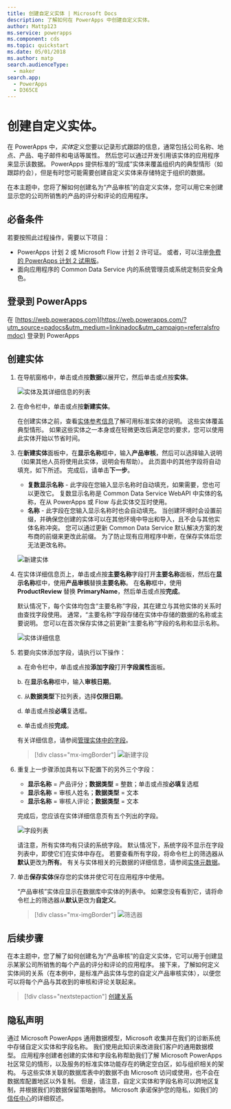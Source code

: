 ```yaml
---
title: 创建自定义实体 | Microsoft Docs
description: 了解如何在 PowerApps 中创建自定义实体。
author: Mattp123
ms.service: powerapps
ms.component: cds
ms.topic: quickstart
ms.date: 05/01/2018
ms.author: matp
search.audienceType:
  - maker
search.app:
  - PowerApps
  - D365CE
---
```


# <a name="create-a-custom-entity"></a>创建自定义实体。
在 PowerApps 中，*实体*定义您要以记录形式跟踪的信息，通常包括公司名称、地点、产品、电子邮件和电话等属性。 然后您可以通过开发引用该实体的应用程序来显示该数据。 PowerApps 提供标准的“现成”实体来覆盖组织内的典型情形（如跟踪约会），但是有时您可能需要创建自定义实体来存储特定于组织的数据。

在本主题中，您将了解如何创建名为“产品审核”的自定义实体，您可以用它来创建显示您的公司所销售的产品的评分和评论的应用程序。

## <a name="prerequisites"></a>必备条件 
若要按照此过程操作，需要以下项目：
* PowerApps 计划 2 或 Microsoft Flow 计划 2 许可证。 或者，可以注册[免费的 PowerApps 计划 2 试用版](https://web.powerapps.com/signup?redirect=marketing&email=)。
* 面向应用程序的 Common Data Service 内的系统管理员或系统定制员安全角色。

## <a name="sign-in-to-powerapps"></a>登录到 PowerApps
在 [https://web.powerapps.com](https://web.powerapps.com/?utm_source=padocs&utm_medium=linkinadoc&utm_campaign=referralsfromdoc) 登录到 PowerApps

## <a name="create-an-entity"></a>创建实体
1. 在导航窗格中，单击或点按**数据**以展开它，然后单击或点按**实体**。

    ![实体及其详细信息的列表](./media/data-platform-cds-create-entity/entitylist.png "实体列表")

2. 在命令栏中，单击或点按**新建实体**。

    在创建实体之前，查看[实体参考信息](../../developer/common-data-service/reference/about-entity-reference.md)了解可用标准实体的说明。 这些实体覆盖典型情形。 如果这些实体之一本身或在轻微更改后满足您的要求，您可以使用此实体开始以节省时间。 

3. 在**新建实体**面板中，在**显示名称**框中，输入**产品审核**，然后可以选择输入说明（如果其他人员将使用此实体，说明会有帮助）。 此页面中的其他字段将自动填充，如下所述。 完成后，请单击**下一步**。

    * **复数显示名称** - 此字段在您输入显示名称时自动填充，如果需要，您也可以更改它。 复数显示名称是 Common Data Service WebAPI 中实体的名称，在从 PowerApps 或 Flow 与此实体交互时使用。
    * **名称** - 此字段在您输入显示名称时也会自动填充。 当创建环境时会设置前缀，并确保您创建的实体可以在其他环境中导出和导入，且不会与其他实体名称冲突。 您可以通过更新 Common Data Service 默认解决方案的发布商的前缀来更改此前缀。 为了防止现有应用程序中断，在保存实体后您无法更改名称。
     
    ![新建实体](./media/data-platform-cds-create-entity/newentitypanel.png "新建实体面板")

4. 在实体详细信息页上，单击或点按**主要名称**字段打开**主要名称**面板，然后在**显示名称**框中，使用**产品审核**替换**主要名称**。 在**名称**框中，使用 **ProductReview** 替换 **PrimaryName**，然后单击或点按**完成**。
 
    默认情况下，每个实体均包含“主要名称”字段，其在建立与其他实体的关系时由查找字段使用。 通常，“主要名称”字段存储在实体中存储的数据的名称或主要说明。 您可以在首次保存实体之前更新“主要名称”字段的名称和显示名称。

    ![实体详细信息](./media/data-platform-cds-create-entity/newentitydetails.png "新实体详细信息")

5. 若要向实体添加字段，请执行以下操作：
 
    a. 在命令栏中，单击或点按**添加字段**打开**字段属性**面板。

    b. 在**显示名称**框中，输入**审核日期**。

    c. 从**数据类型**下拉列表，选择**仅限日期**。

    d. 单击或点按**必填**复选框。
    
    e. 单击或点按**完成**。
     
    有关详细信息，请参阅[管理实体中的字段](data-platform-manage-fields.md)。

    > [!div class="mx-imgBorder"] 
    > ![新建字段](./media/data-platform-cds-create-entity/newfieldpanel-2.png "新建字段面板")

6. 重复上一步骤添加具有以下配置下的另外三个字段：
    * **显示名称** = 产品评分；**数据类型** = 整数；单击或点按**必填**复选框
    * **显示名称** = 审核人姓名；**数据类型** = 文本
    * **显示名称** = 审核人评论；**数据类型** = 文本

    完成后，您应该在实体详细信息页有五个列出的字段。

    ![字段列表](./media/data-platform-cds-create-entity/addedfields.png "字段列表")

    请注意，所有实体均有只读的系统字段。 默认情况下，系统字段不显示在字段列表中，即使它们在实体中存在。 若要查看所有字段，将命令栏上的筛选器从**默认**更改为**所有**。 有关与实体相关的元数据的详细信息，请参阅[实体元数据](../../developer/common-data-service/entity-metadata.md)。

7. 单击**保存实体**保存您的实体并使它可在应用程序中使用。

    “产品审核”实体应显示在数据库中实体的列表中。 如果您没有看到它，请将命令栏上的筛选器从**默认**更改为**自定义**。

    > [!div class="mx-imgBorder"] 
    > ![筛选器](./media/data-platform-cds-create-entity/filter.png "筛选器选择")

## <a name="next-steps"></a>后续步骤
在本主题中，您了解了如何创建名为“产品审核”的自定义实体，它可以用于创建显示某家公司所销售的每个产品的评分和评论的应用程序。 接下来，了解如何定义实体间的关系（在本例中，是标准产品实体与您的自定义产品审核实体），以便您可以将每个产品与其收到的审核和评论关联起来。

> [!div class="nextstepaction"]
> [创建关系](data-platform-entity-lookup.md)

## <a name="privacy-notice"></a>隐私声明
通过 Microsoft PowerApps 通用数据模型，Microsoft 收集并在我们的诊断系统中存储自定义实体和字段名称。 我们使用此知识来改进我们客户的通用数据模型。 应用程序创建者创建的实体和字段名称帮助我们了解 Microsoft PowerApps 社区常见的情形，以及服务的标准实体功能存在的确定空白区，如与组织相关的架构。 与这些实体关联的数据库表中的数据不由 Microsoft 访问或使用，也不会在数据库配置地区以外复制。 但是，请注意，自定义实体和字段名称可以跨地区复制，并根据我们的数据保留策略删除。 Microsoft 承诺保护您的隐私，如我们的[信任中心](https://www.microsoft.com/trustcenter/Privacy/default.aspx)的详细叙述。

